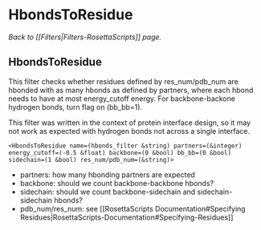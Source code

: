 # HbondsToResidue
*Back to [[Filters|Filters-RosettaScripts]] page.*
## HbondsToResidue

This filter checks whether residues defined by res\_num/pdb\_num are hbonded with as many hbonds as defined by partners, where each hbond needs to have at most energy\_cutoff energy. For backbone-backone hydrogen bonds, turn flag on (bb\_bb=1).

This filter was written in the context of protein interface design, so it may not work as expected with hydrogen bonds not across a single interface.

```
<HbondsToResidue name=(hbonds_filter &string) partners=(&integer) energy_cutoff=(-0.5 &float) backbone=(0 &bool) bb_bb=(0 &bool) sidechain=(1 &bool) res_num/pdb_num=(&string)>
```

-   partners: how many hbonding partners are expected 
-   backbone: should we count backbone-backbone hbonds?
-   sidechain: should we count backbone-sidechain and sidechain-sidechain hbonds?
-   pdb\_num/res\_num: see [[RosettaScripts Documentation#Specifying Residues|RosettaScripts-Documentation#Specifying-Residues]]

